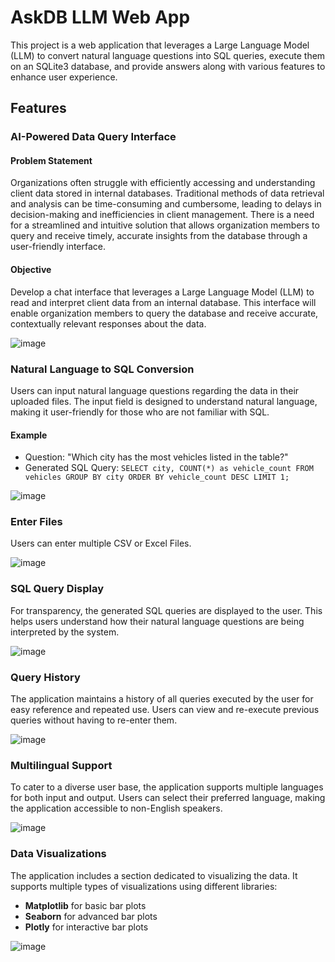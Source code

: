 # AskDB LLM Web App

This project is a web application that leverages a Large Language Model (LLM) to convert natural language questions into SQL queries, execute them on an SQLite3 database, and provide answers along with various features to enhance user experience.

## Features

### AI-Powered Data Query Interface

#### Problem Statement
Organizations often struggle with efficiently accessing and understanding client data stored in internal databases. Traditional methods of data retrieval and analysis can be time-consuming and cumbersome, leading to delays in decision-making and inefficiencies in client management. There is a need for a streamlined and intuitive solution that allows organization members to query and receive timely, accurate insights from the database through a user-friendly interface.

#### Objective
Develop a chat interface that leverages a Large Language Model (LLM) to read and interpret client data from an internal database. This interface will enable organization members to query the database and receive accurate, contextually relevant responses about the data.



![image](https://github.com/user-attachments/assets/3f600e82-903a-43d2-9d51-e255696d798a)



### Natural Language to SQL Conversion

Users can input natural language questions regarding the data in their uploaded files. The input field is designed to understand natural language, making it user-friendly for those who are not familiar with SQL.

#### Example
- Question: "Which city has the most vehicles listed in the table?"
- Generated SQL Query: `SELECT city, COUNT(*) as vehicle_count FROM vehicles GROUP BY city ORDER BY vehicle_count DESC LIMIT 1;`


![image](https://github.com/user-attachments/assets/7ffcd576-32ba-456a-ad39-3e05ed2c89b6)


### Enter Files

Users can enter multiple CSV or Excel Files.


![image](https://github.com/user-attachments/assets/14363708-5524-4639-9be9-2d1084b11889)



### SQL Query Display

For transparency, the generated SQL queries are displayed to the user. This helps users understand how their natural language questions are being interpreted by the system.


![image](https://github.com/user-attachments/assets/7e47a6f0-612f-434c-92f6-f82c86934b95)




### Query History

The application maintains a history of all queries executed by the user for easy reference and repeated use. Users can view and re-execute previous queries without having to re-enter them.


![image](https://github.com/user-attachments/assets/2236331a-f35d-4b1c-9aa1-a422854c6d08)


### Multilingual Support

To cater to a diverse user base, the application supports multiple languages for both input and output. Users can select their preferred language, making the application accessible to non-English speakers.


![image](https://github.com/user-attachments/assets/3383fe5b-3e04-4be7-baef-7aec0317b883)



### Data Visualizations

The application includes a section dedicated to visualizing the data. It supports multiple types of visualizations using different libraries:
- **Matplotlib** for basic bar plots
- **Seaborn** for advanced bar plots
- **Plotly** for interactive bar plots


![image](https://github.com/user-attachments/assets/2e48d4fa-29f4-4b31-b751-28f636faa5ba)

